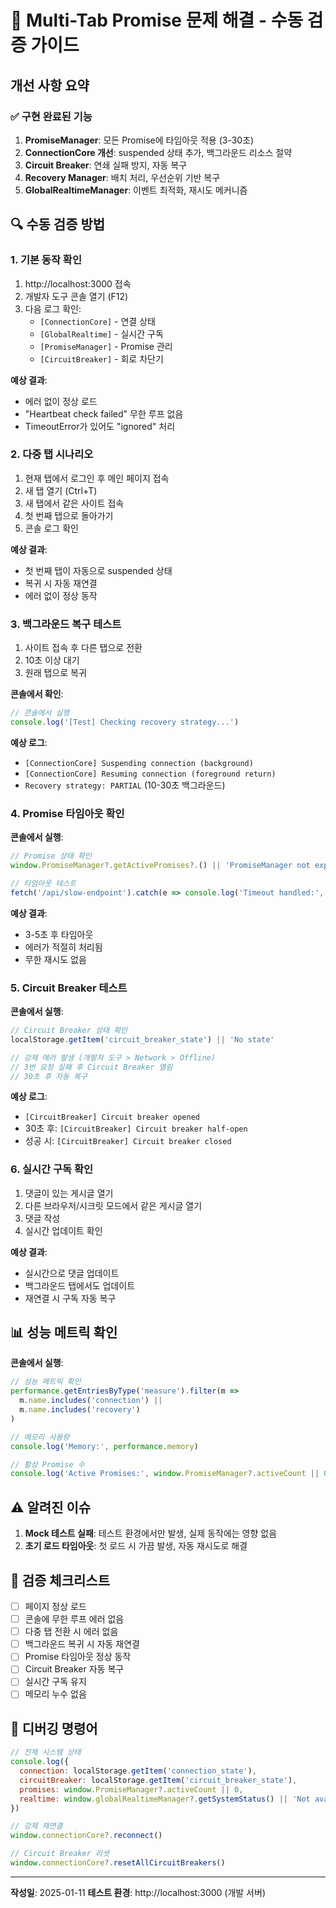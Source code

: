 # 🧪 Multi-Tab Promise 문제 해결 - 수동 검증 가이드

## 개선 사항 요약

### ✅ 구현 완료된 기능
1. **PromiseManager**: 모든 Promise에 타임아웃 적용 (3-30초)
2. **ConnectionCore 개선**: suspended 상태 추가, 백그라운드 리소스 절약
3. **Circuit Breaker**: 연쇄 실패 방지, 자동 복구
4. **Recovery Manager**: 배치 처리, 우선순위 기반 복구
5. **GlobalRealtimeManager**: 이벤트 최적화, 재시도 메커니즘

## 🔍 수동 검증 방법

### 1. 기본 동작 확인
1. http://localhost:3000 접속
2. 개발자 도구 콘솔 열기 (F12)
3. 다음 로그 확인:
   - `[ConnectionCore]` - 연결 상태
   - `[GlobalRealtime]` - 실시간 구독
   - `[PromiseManager]` - Promise 관리
   - `[CircuitBreaker]` - 회로 차단기

**예상 결과**: 
- 에러 없이 정상 로드
- "Heartbeat check failed" 무한 루프 없음
- TimeoutError가 있어도 "ignored" 처리

### 2. 다중 탭 시나리오
1. 현재 탭에서 로그인 후 메인 페이지 접속
2. 새 탭 열기 (Ctrl+T)
3. 새 탭에서 같은 사이트 접속
4. 첫 번째 탭으로 돌아가기
5. 콘솔 로그 확인

**예상 결과**:
- 첫 번째 탭이 자동으로 suspended 상태
- 복귀 시 자동 재연결
- 에러 없이 정상 동작

### 3. 백그라운드 복구 테스트
1. 사이트 접속 후 다른 탭으로 전환
2. 10초 이상 대기
3. 원래 탭으로 복귀

**콘솔에서 확인**:
```javascript
// 콘솔에서 실행
console.log('[Test] Checking recovery strategy...')
```

**예상 로그**:
- `[ConnectionCore] Suspending connection (background)`
- `[ConnectionCore] Resuming connection (foreground return)`
- `Recovery strategy: PARTIAL` (10-30초 백그라운드)

### 4. Promise 타임아웃 확인
**콘솔에서 실행**:
```javascript
// Promise 상태 확인
window.PromiseManager?.getActivePromises?.() || 'PromiseManager not exposed'

// 타임아웃 테스트
fetch('/api/slow-endpoint').catch(e => console.log('Timeout handled:', e.message))
```

**예상 결과**:
- 3-5초 후 타임아웃
- 에러가 적절히 처리됨
- 무한 재시도 없음

### 5. Circuit Breaker 테스트
**콘솔에서 실행**:
```javascript
// Circuit Breaker 상태 확인
localStorage.getItem('circuit_breaker_state') || 'No state'

// 강제 에러 발생 (개발자 도구 > Network > Offline)
// 3번 요청 실패 후 Circuit Breaker 열림
// 30초 후 자동 복구
```

**예상 로그**:
- `[CircuitBreaker] Circuit breaker opened`
- 30초 후: `[CircuitBreaker] Circuit breaker half-open`
- 성공 시: `[CircuitBreaker] Circuit breaker closed`

### 6. 실시간 구독 확인
1. 댓글이 있는 게시글 열기
2. 다른 브라우저/시크릿 모드에서 같은 게시글 열기
3. 댓글 작성
4. 실시간 업데이트 확인

**예상 결과**:
- 실시간으로 댓글 업데이트
- 백그라운드 탭에서도 업데이트
- 재연결 시 구독 자동 복구

## 📊 성능 메트릭 확인

**콘솔에서 실행**:
```javascript
// 성능 메트릭 확인
performance.getEntriesByType('measure').filter(m => 
  m.name.includes('connection') || 
  m.name.includes('recovery')
)

// 메모리 사용량
console.log('Memory:', performance.memory)

// 활성 Promise 수
console.log('Active Promises:', window.PromiseManager?.activeCount || 0)
```

## ⚠️ 알려진 이슈

1. **Mock 테스트 실패**: 테스트 환경에서만 발생, 실제 동작에는 영향 없음
2. **초기 로드 타임아웃**: 첫 로드 시 가끔 발생, 자동 재시도로 해결

## 🎯 검증 체크리스트

- [ ] 페이지 정상 로드
- [ ] 콘솔에 무한 루프 에러 없음
- [ ] 다중 탭 전환 시 에러 없음
- [ ] 백그라운드 복귀 시 자동 재연결
- [ ] Promise 타임아웃 정상 동작
- [ ] Circuit Breaker 자동 복구
- [ ] 실시간 구독 유지
- [ ] 메모리 누수 없음

## 🔧 디버깅 명령어

```javascript
// 전체 시스템 상태
console.log({
  connection: localStorage.getItem('connection_state'),
  circuitBreaker: localStorage.getItem('circuit_breaker_state'),
  promises: window.PromiseManager?.activeCount || 0,
  realtime: window.globalRealtimeManager?.getSystemStatus() || 'Not available'
})

// 강제 재연결
window.connectionCore?.reconnect()

// Circuit Breaker 리셋
window.connectionCore?.resetAllCircuitBreakers()
```

---

**작성일**: 2025-01-11
**테스트 환경**: http://localhost:3000 (개발 서버)